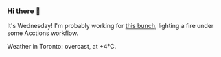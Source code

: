 ### Hi there :wave:

It's Wednesday! I'm probably working for [this bunch](https://github.com/kohofinancial), lighting a fire under some Acctions workflow.

Weather in Toronto: overcast, at +4°C.
